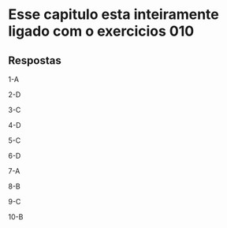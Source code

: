 # Esse capitulo esta inteiramente ligado com o exercicios 010

## Respostas

1-A

2-D

3-C

4-D

5-C

6-D

7-A

8-B

9-C

10-B